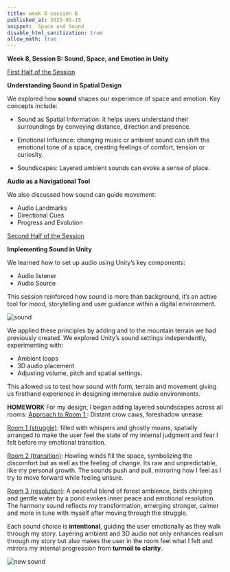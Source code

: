 ```yaml
---
title: week 8 session B
published_at: 2025-05-15
snippet:  Space and Sound
disable_html_sanitization: true
allow_math: true
---
```

**Week 8, Session B: Sound, Space, and Emotion in Unity**

<ins> First Half of the Session</ins>

**Understanding Sound in Spatial Design**

We explored how **sound** shapes our experience of space and emotion.
Key concepts include:

- Sound as Spatial Information: it helps users understand their surroundings by conveying distance, direction and presence.

- Emotional Influence: changing music or ambient sound can shift the emotional tone of a space, creating feelings of comfort, tension or curiosity.

- Soundscapes: Layered ambient sounds can evoke a sense of place.

**Audio as a Navigational Tool**

We also discussed how sound can guide movement:

- Audio Landmarks
- Directional Cues
- Progress and Evolution

<ins> Second Half of the Session </ins>

**Implementing Sound in Unity**

We learned how to set up audio using Unity’s key components:

- Audio listener
- Audio Source

This session reinforced how sound is more than background, it’s an active tool for mood, storytelling and user guidance within a digital environment.

![sound](subfolder/pic22.png)

We applied these principles by adding and to the mountain terrain we had previously created. We explored Unity’s sound settings independently, experimenting with:

- Ambient loops
- 3D audio placement
- Adjusting volume, pitch and spatial settings.

This allowed us to test how sound with form, terrain and movement giving us firsthand experience in designing immersive audio environments.

**HOMEWORK**
For my design, I began adding layered soundscapes across all rooms:
<ins> Approach to Room 1 </ins>: Distant crow caws, foreshadow unease.

<ins> Room 1 (struggle)</ins>: filled with whispers and ghostly moans, spatially arranged to make the user feel the state of my internal judgment and fear I felt before my emotional transition.

<ins> Room 2 (transition)</ins>: Howling winds fill the space, symbolizing the discomfort but as well as the feeling of change. Its raw and unpredictable, like my personal growth. The sounds push and pull, mirroring how I feel as I try to move forward while feeling unsure.

<ins> Room 3 (resolution)</ins>: A peaceful blend of forest ambience, birds chirping and gentle water by a pond evokes inner peace and emotional resolution. The harmony sound reflects my transformation, emerging stronger, calmer and more in tune with myself after moving through the struggle.

Each sound choice is **intentional**, guiding the user emotionally as they walk through my story. Layering ambient and 3D audio not only enhances realism through my story but also makes the user in the room feel what I felt and mirrors my internal progression from **turmoil to clarity**.

![new sound](subfolder/pic23.png)